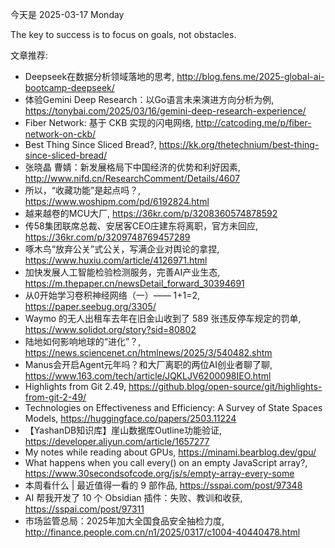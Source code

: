 今天是 2025-03-17 Monday

The key to success is to focus on goals, not obstacles.

文章推荐:
- Deepseek在数据分析领域落地的思考, http://blog.fens.me/2025-global-ai-bootcamp-deepseek/
- 体验Gemini Deep Research：以Go语言未来演进方向分析为例, https://tonybai.com/2025/03/16/gemini-deep-research-experience/
- Fiber Network: 基于 CKB 实现的闪电网络, http://catcoding.me/p/fiber-network-on-ckb/
- Best Thing Since Sliced Bread?, https://kk.org/thetechnium/best-thing-since-sliced-bread/
- 张晓晶 曹婧：新发展格局下中国经济的优势和利好因素, http://www.nifd.cn/ResearchComment/Details/4607
- 所以，“收藏功能”是起点吗？, https://www.woshipm.com/pd/6192824.html
- 越来越卷的MCU大厂, https://36kr.com/p/3208360574878592
- 传58集团联席总裁、安居客CEO庄建东将离职，官方未回应, https://36kr.com/p/3209748769457289
- 啄木鸟“放弃公关”式公关，写满企业对舆论的拿捏, https://www.huxiu.com/article/4126971.html
- 加快发展人工智能检验检测服务，完善AI产业生态, https://m.thepaper.cn/newsDetail_forward_30394691
- 从0开始学习卷积神经网络（一）—— 1+1=2, https://paper.seebug.org/3305/
- Waymo 的无人出租车去年在旧金山收到了 589 张违反停车规定的罚单, https://www.solidot.org/story?sid=80802
- 陆地如何影响地球的“进化”？, https://news.sciencenet.cn/htmlnews/2025/3/540482.shtm
- Manus会开启Agent元年吗？和大厂离职的两位AI创业者聊了聊, https://www.163.com/tech/article/JQKLJV6200098IEO.html
- Highlights from Git 2.49, https://github.blog/open-source/git/highlights-from-git-2-49/
- Technologies on Effectiveness and Efficiency: A Survey of State Spaces Models, https://huggingface.co/papers/2503.11224
- 【YashanDB知识库】崖山数据库Outline功能验证, https://developer.aliyun.com/article/1657277
- My notes while reading about GPUs, https://minami.bearblog.dev/gpu/
- What happens when you call every() on an empty JavaScript array?, https://www.30secondsofcode.org/js/s/empty-array-every-some
- 本周看什么 | 最近值得一看的 9 部作品, https://sspai.com/post/97348
- AI 帮我开发了 10 个 Obsidian 插件：失败、教训和收获, https://sspai.com/post/97311
- 市场监管总局：2025年加大全国食品安全抽检力度, http://finance.people.com.cn/n1/2025/0317/c1004-40440478.html
